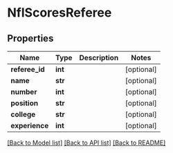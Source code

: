 # NflScoresReferee

## Properties
Name | Type | Description | Notes
------------ | ------------- | ------------- | -------------
**referee_id** | **int** |  | [optional] 
**name** | **str** |  | [optional] 
**number** | **int** |  | [optional] 
**position** | **str** |  | [optional] 
**college** | **str** |  | [optional] 
**experience** | **int** |  | [optional] 

[[Back to Model list]](../README.md#documentation-for-models) [[Back to API list]](../README.md#documentation-for-api-endpoints) [[Back to README]](../README.md)

